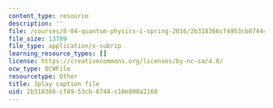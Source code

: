 ```yaml
---
content_type: resource
description: ''
file: /courses/8-04-quantum-physics-i-spring-2016/2b318366cf4953cb8744c10e800a2168_8abBLKEZLaI.vtt
file_size: 13789
file_type: application/x-subrip
learning_resource_types: []
license: https://creativecommons.org/licenses/by-nc-sa/4.0/
ocw_type: OCWFile
resourcetype: Other
title: 3play caption file
uid: 2b318366-cf49-53cb-8744-c10e800a2168
---
```

